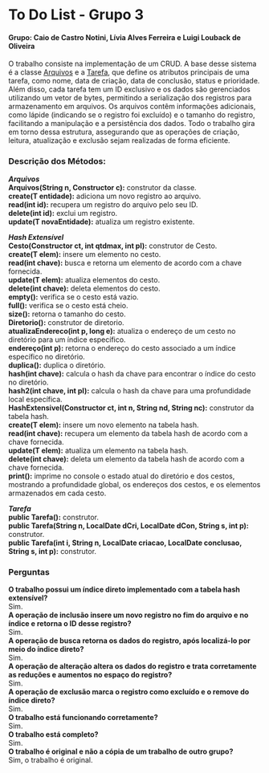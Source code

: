 
# To Do List - Grupo 3
#### Grupo: Caio de Castro Notini, Lívia Alves Ferreira e Luigi Louback de Oliveira

O trabalho consiste na implementação de um CRUD. A base desse sistema é a classe [Arquivos](https://github.com/CaioNotini/TPs/blob/main/TP1/aed3/Arquivos.java) e a [Tarefa](https://github.com/CaioNotini/AEDS3/blob/master/TP1/aed3/Tarefa.java), que define os atributos principais de uma tarefa, como nome, data de criação, data de conclusão, status e prioridade. Além disso, cada tarefa tem um ID exclusivo e os dados são gerenciados utilizando um vetor de bytes, permitindo a serialização dos registros para armazenamento em arquivos. Os arquivos contêm informações adicionais, como lápide (indicando se o registro foi excluído) e o tamanho do registro, facilitando a manipulação e a persistência dos dados. Todo o trabalho gira em torno dessa estrutura, assegurando que as operações de criação, leitura, atualização e exclusão sejam realizadas de forma eficiente.

### Descrição dos Métodos:
***Arquivos*** \
**Arquivos(String n, Constructor<T> c):** construtor da classe.\
**create(T entidade):** adiciona um novo registro ao arquivo. \
**read(int id):** recupera um registro do arquivo pelo seu ID. \
**delete(int id):** exclui um registro. \
**update(T novaEntidade):** atualiza um registro existente. 

***Hash Extensível*** \
**Cesto(Constructor<T> ct, int qtdmax, int pl):** construtor de Cesto. \
**create(T elem):** insere um elemento no cesto. \
**read(int chave):** busca e retorna um elemento de acordo com a chave fornecida. \
**update(T elem):** atualiza elementos do cesto. \
**delete(int chave):** deleta elementos do cesto. \
**empty():** verifica se o cesto está vazio. \
**full():** verifica se o cesto está cheio. \
**size():** retorna o tamanho do cesto.\
**Diretorio():** construtor de diretorio. \
**atualizaEndereco(int p, long e):** atualiza o endereço de um cesto no diretório para um índice específico. \
**endereço(int p):** retorna o endereço do cesto associado a um índice específico no diretório. \
**duplica():** duplica o diretório. \
**hash(int chave):** calcula o hash da chave para encontrar o índice do cesto no diretório. \
**hash2(int chave, int pl):** calcula o hash da chave para uma profundidade local específica. \
**HashExtensivel(Constructor<T> ct, int n, String nd, String nc):** construtor da tabela hash. \
**create(T elem):** insere um novo elemento na tabela hash. \
**read(int chave):** recupera um elemento da tabela hash de acordo com a chave fornecida. \
**update(T elem):** atualiza um elemento na tabela hash. \
**delete(int chave):** deleta um elemento da tabela hash de acordo com a chave fornecida. \
**print():** imprime no console o estado atual do diretório e dos cestos, mostrando a profundidade global, os endereços dos cestos, e os elementos armazenados em cada cesto.

***Tarefa*** \
**public Tarefa():** construtor. \
**public Tarefa(String n, LocalDate dCri, LocalDate dCon, String s, int p):** construtor. \
**public Tarefa(int i, String n, LocalDate criacao, LocalDate conclusao, String s, int p):** construtor.

### Perguntas
**O trabalho possui um índice direto implementado com a tabela hash extensível?** \
Sim. \
**A operação de inclusão insere um novo registro no fim do arquivo e no índice e retorna o ID desse registro?** \
Sim. \
**A operação de busca retorna os dados do registro, após localizá-lo por meio do índice direto?** \
Sim. \
**A operação de alteração altera os dados do registro e trata corretamente as reduções e aumentos no espaço do registro?** \
Sim. \
**A operação de exclusão marca o registro como excluído e o remove do índice direto?** \
Sim. \
**O trabalho está funcionando corretamente?** \
Sim. \
**O trabalho está completo?** \
Sim. \
**O trabalho é original e não a cópia de um trabalho de outro grupo?** \
Sim, o trabalho é original.
